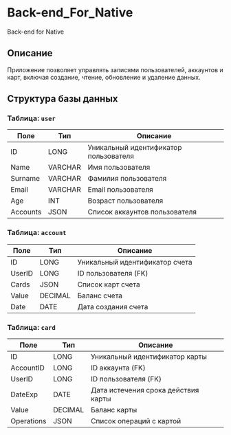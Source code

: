 # Back-end_For_Native
Back-end for Native

## Описание

Приложение позволяет управлять записями пользователей, аккаунтов и карт, включая создание, чтение, обновление и удаление данных.

## Структура базы данных

### Таблица: `user`

| Поле     | Тип     | Описание                              |
|----------|---------|---------------------------------------|
| ID       | LONG    | Уникальный идентификатор пользователя |
| Name     | VARCHAR | Имя пользователя                      |
| Surname  | VARCHAR | Фамилия пользователя                  |
| Email    | VARCHAR | Email пользователя                    |
| Age      | INT     | Возраст пользователя                  |
| Accounts | JSON    | Список аккаунтов пользователя         |

### Таблица: `account`

| Поле     | Тип     | Описание                           |
|----------|---------|------------------------------------|
| ID       | LONG    | Уникальный идентификатор счета     |
| UserID   | LONG    | ID пользователя (FK)               |
| Cards    | JSON    | Список карт счета                  |
| Value    | DECIMAL | Баланс счета                       |
| Date     | DATE    | Дата создания счета                |

### Таблица: `card`

| Поле      | Тип     | Описание                            |
|-----------|---------|-------------------------------------|
| ID        | LONG    | Уникальный идентификатор карты      |
| AccountID | LONG    | ID аккаунта (FK)                    |
| UserID    | LONG    | ID пользователя (FK)                |
| DateExp   | DATE    | Дата истечения срока действия карты |
| Value     | DECIMAL | Баланс карты                        |
| Operations| JSON    | Список операций с картой            |
